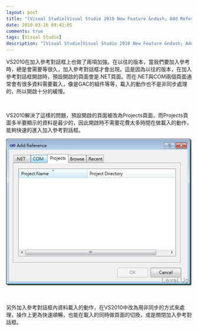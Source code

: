 ```yaml
---
layout: post
title: "[Visual Studio]Visual Studio 2010 New Feature &ndash; Add Reference Dialog Improvements"
date: 2010-03-16 09:42:05
comments: true
tags: [Visual Studio]
description: "[Visual Studio]Visual Studio 2010 New Feature &ndash; Add Reference Dialog Improvements"
---
```

<p>VS2010在加入參考對話框上也做了兩項加強。在以往的版本，當我們要加入參考時，總是會需要等很久，加入參考對話框才會出現。這是因為以往的版本，在加入參考對話框開啟時，預設開啟的頁面會是.NET頁面。而在.NET與COM兩個頁面通常會有很多資料需要載入，像是GAC的組件等等，載入的動作也不是非同步處理的，所以開啟十分的緩慢。</p>  <p> </p>  <p>VS2010解決了這樣的問題，預設開啟的頁面被改為Projects頁面，而Projects頁面多半要顯示的資料是最少的，因此開啟時不需要花費太多時間在做載入的動作，能夠快速的進入加入參考對話框。</p>  <p><img style="border-bottom: 0px; border-left: 0px; display: inline; border-top: 0px; border-right: 0px" title="image" border="0" alt="image" src="\images\posts\14065\image_thumb.png" width="521" height="399" /></p>  <p> </p>  <p>另外加入參考對話框內資料載入的動作，在VS2010中改為用非同步的方式來處理，操作上更為快速順暢，也能在載入的同時做頁面的切換，或是關閉加入參考對話框。</p>